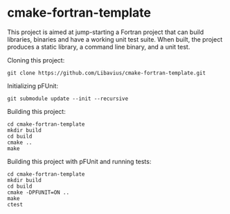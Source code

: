 # cmake-fortran-template
This project is aimed at jump-starting a Fortran project that can build libraries, binaries and have a working unit test suite. When built, the project produces a static library, a command line binary, and a unit test. 

Cloning this project:
```
git clone https://github.com/Libavius/cmake-fortran-template.git
```

Initializing pFUnit:
```
git submodule update --init --recursive
```

Building this project:
```
cd cmake-fortran-template
mkdir build
cd build
cmake ..
make
```

Building this project with pFUnit and running tests:
```
cd cmake-fortran-template
mkdir build
cd build
cmake -DPFUNIT=ON ..
make
ctest
```

